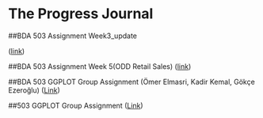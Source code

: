 # The Progress Journal


##BDA 503 Assignment Week3_update

([link](https://mef-bda503.github.io/pj18-gokceezeroglu/week3_assign_update.html))

##BDA 503 Assignment Week 5(ODD Retail Sales)
([link](https://mef-bda503.github.io/pj18-gokceezeroglu/ODD_final.html))

##BDA 503 GGPLOT Group Assignment 
(Ömer Elmasri, Kadir Kemal, Gökçe Ezeroğlu)
([Link](https://mef-bda503.github.io/pj18-KadirKemal/EGM/Gokce_Omer_Kadir.html)) 

##503 GGPLOT Group Assignment
([Link](https://mef-bda503.github.io/pj18-gokceezeroglu/aggregate.html)) 
